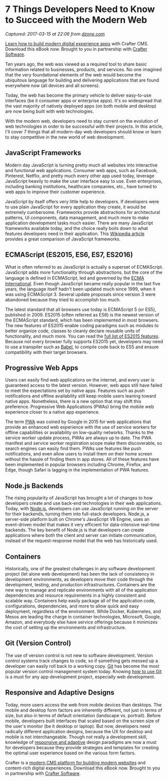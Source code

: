 # 7 Things Developers Need to Know to Succeed with the Modern Web

_Captured: 2017-03-15 at 22:06 from [dzone.com](https://dzone.com/articles/7-things-developers-need-to-know-to-succeed-with-t?edition=283883&utm_source=Daily%20Digest&utm_medium=email&utm_campaign=dd%202017-03-15)_

[Learn how to build modern digital experience apps](https://dzone.com/go?i=190130&u=http%3A%2F%2Fwww.craftersoftware.com%2Fresources%2Flp%3Fid%3D%2Fmodern-web-dev-with-java%26t%3Deb) with Crafter CMS. Download this eBook now. Brought to you in partnership with [Crafter Software](https://dzone.com/go?i=190130&u=http%3A%2F%2Fwww.craftersoftware.com%2Fresources%2Flp%3Fid%3D%2Fmodern-web-dev-with-java%26t%3Deb).

Ten years ago, the web was viewed as a required tool to share basic information related to businesses, products, and services. No one imagined that the very foundational elements of the web would become the ubiquitous language for building and delivering applications that are found everywhere now (all devices and all screens).

Today, the web has become the primary vehicle to deliver easy-to-use interfaces (be it consumer apps or enterprise apps). It's so widespread that the vast majority of natively deployed apps (on both mobile and desktop) are now being built with web technologies.

With the modern web, developers need to stay current on the evolution of web technologies in order to be successful with their projects. In this article, I'll cover 7 things that all modern-day web developers should know or learn to stay competitive in the new world of web development.

## JavaScript Frameworks 

Modern day JavaScript is turning pretty much all websites into interactive and functional web applications. Consumer web apps, such as Facebook, Pinterest, Netflix, and pretty much every other app used today, leverage JavaScript heavily to make the user interface easy to use. Even enterprises, including banking institutions, healthcare companies, etc., have turned to web apps to improve their customer experience.

JavaScript by itself offers very little help to developers. If developers were to use plain JavaScript for every application they create, it would be extremely cumbersome. Frameworks provide abstractions for architectural patterns, UI components, data management, and much more to make application development tasks much easier. There are many JavaScript frameworks available today, and the choice really boils down to what features developers need in their application. This [Wikipedia article ](https://en.wikipedia.org/wiki/Comparison_of_JavaScript_frameworks)provides a great comparison of JavaScript frameworks.

## ECMAScript (ES2015, ES6, ES7, ES2016)

What is often referred to as JavaScript is actually a superset of ECMAScript. JavaScript adds more functionality through abstractions, but the core of the language is deﬁned in ECMAScript, led and governed by the [ECMA International](https://en.wikipedia.org/wiki/Ecma_International). Even though JavaScript became really popular in the last five years, the language itself hadn't been updated much since 1999, when it was using ECMAScript 3. Several update proposals since version 3 were abandoned because they tried to accomplish too much.

The latest standard that all browsers use today is ECMAScript 5 (or ES5), published in 2009. ES2015 (often referred as ES6) is the newest version of the ECMAScript standard, which has been implemented in most browsers. The new features of ES2015 enable coding paradigms such as modules to better organize code, classes to cleanly declare reusable units of functionality, and much more. You can read the [full list of ES2015 features](http://www.ecma-international.org/ecma-262/6.0/). Because not every browser fully supports ES2015 yet, developers may need to use a transpiler such as [Babel](https://babeljs.io/), to compile code back to ES5 and ensure compatibility with their target browsers.

## Progressive Web Apps

Users can easily find web applications on the internet, and every user is guaranteed access to the latest version. However, web apps still have failed to meet the expectations set by native apps. Features such as push notifications and offline availability still keep mobile users leaning toward native apps. Nonetheless, there is a new option that may shift this preference. Progressive Web Applications (PWAs) bring the mobile web experience closer to a native app experience.

The term [PWA](https://developers.google.com/web/progressive-web-apps/) was coined by Google in 2015 for web applications that provide an enhanced web experience with the use of service workers for offline capabilities or availability on low-quality networks. Thanks to the service worker update process, PWAs are always up to date. The PWA manifest and service worker registration scope make them discoverable, so search engines can easily find them. PWAs use features like push notifications, and even allow users to install them on their home screen without the hassle of finding them in app stores. All of these features have been implemented in popular browsers including Chrome, Firefox, and Edge, though Safari is lagging in the implementation of PWA features.

## Node.js Backends

The rising popularity of JavaScript has brought a lot of changes to how developers create and use back-end technologies in their web applications. Today, with [Node.js](https://nodejs.org/en/), developers can use JavaScript running on the server for their backends, turning them into full-stack developers. Node.js, a server-side platform built on Chrome's JavaScript V8 Engine, uses an event-driven model that makes it very efficient for data-intensive real-time backends. The key benefit of Node.js is that developers can create applications where both the client and server can initiate communication, instead of the request-response model that the web has historically used.

## Containers

Historically, one of the greatest challenges in any software development project (let alone web development) has been the lack of consistency in development environments, as developers move their code through the development, testing, and production infrastructures. Containers are the new way to manage and replicate environments with all of the application dependencies and resource requirements in a highly consistent and scalable way. Containers help easily package all of the application code, configurations, dependencies, and more to allow quick and easy deployment, regardless of the environment. While Docker, Kubernetes, and Mesos are leading the charge in container technologies, Microsoft, Google, Amazon, and everybody else have service offerings because it minimizes the cost of setting up the environments and infrastructure.

## Git (Version Control) 

The use of version control is not new to software development. Version control systems track changes to code, so if something gets messed up a developer can easily roll back to a working copy. [Git](https://git-scm.com/) has become the most popular version control management system today. Knowing [how to use Git ](https://try.github.io/levels/1/challenges/1)is a must for any app development project, especially web development.

## Responsive and Adaptive Designs 

Today, more users access the web from mobile devices than desktops. The mobile and desktop form factors are inherently different, not just in terms of size, but also in terms of default orientation (landscape vs. portrait). Before mobile, developers built interfaces that scaled based on the screen size of the user's monitor (be it desktop or laptop). But now, developers need radically different application designs, because the UX for desktop and mobile is not interchangeable. Though not really a development skill, knowledge of [responsive and adaptive](https://www.interaction-design.org/literature/article/adaptive-vs-responsive-design) design paradigms are now a must for developers because they provide strategies and templates for creating the optimal user experience based on the various form factors.

Crafter is a [modern CMS platform for building modern websites](https://dzone.com/go?i=190131&u=http%3A%2F%2Fwww.craftersoftware.com%2Fresources%2Flp%3Fid%3D%2Fmodern-web-dev-with-java%26t%3Deb) and content-rich digital experiences. Download this eBook now. Brought to you in partnership with [Crafter Software](https://dzone.com/go?i=190131&u=http%3A%2F%2Fwww.craftersoftware.com%2Fresources%2Flp%3Fid%3D%2Fmodern-web-dev-with-java%26t%3Deb).
